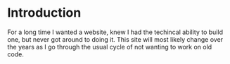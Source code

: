# Introduction

For a long time I wanted a website, knew I had the techincal ability to build one, but never got around to doing it.
This site will most likely change over the years as I go through the usual cycle of not wanting to work on old code.


